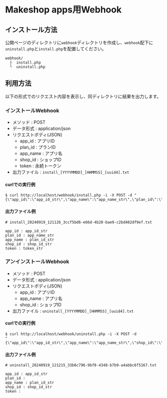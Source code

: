 Makeshop apps用Webhook
==========

## インストール方法
公開ページのディレクトリに`webhook`ディレクトリを作成し、`webhook`配下に`uninstall.php`と`install.php`を配置してください。

```
webhook/
  ├  install.php
  └  uninstall.php
```

## 利用方法
以下の形式でのリクエスト内容を表示し、同ディレクトリに結果を出力します。  

### インストールWebhook
- メソッド : POST
- データ形式 : application/json
- リクエストボディ(JSON)
    - app_id : アプリID
    - plan_id : プランID
    - app_name : アプリ名
    - shop_id : ショップID
    - token : 永続トークン
- 出力ファイル : `install_[YYYYMMDD]_[HHMMSS]_[uuid4].txt`

#### curlでの実行例
```
$ curl http://localhost/webhook/install.php -i -X POST -d "{\"app_id\":\"app_id_str\",\"app_name\":\"app_name_str\",\"plan_id\":\"plan_id_str\",\"shop_id\":\"shop_id_str\",\"token\":\"token_str\"}"
```

#### 出力ファイル例
```
# install_20240919_121126_3ccf5bd6-e66d-4b20-bae9-c2bd402df9ef.txt

app_id : app_id_str
plan_id : app_name_str
app_name : plan_id_str
shop_id : shop_id_str
token : token_str
```

### アンインストールWebhook
- メソッド : POST
- データ形式 : application/json
- リクエストボディ(JSON)
    - app_id : アプリID
    - app_name : アプリ名
    - shop_id : ショップID
- 出力ファイル : `uninstall_[YYYYMMDD]_[HHMMSS]_[uuid4].txt`

#### curlでの実行例
```
$ curl http://localhost/webhook/uninstall.php -i -X POST -d 
"{\"app_id\":\"app_id_str\",\"app_name\":\"app_name_str\",\"shop_id\":\"shop_id_str\"}"
```

#### 出力ファイル例
```
# uninstall_20240919_121215_33b6c796-9bf8-4348-b7b9-a4abbc6f5167.txt

app_id : app_id_str
plan_id : 
app_name : plan_id_str
shop_id : shop_id_str
token : 
```
